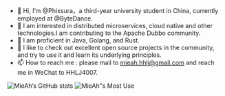 - 👋 Hi, I’m @Phixsura，a third-year university student in China, currently employed at @ByteDance.
- 👀 I am interested in distributed microservices, cloud native and other technologies.I am contributing to the Apache Dubbo community.
- 🌱 I am proficient in Java, Golang, and Rust.
- 💞️ I like to check out excellent open source projects in the community, and try to use it and learn its underlying principles.
- 📫 How to reach me : please mail to mieah.hhlj@gmail.com and reach me in WeChat to HHLJ4007.

![MieAh‘s GitHub stats](https://github-readme-stats.vercel.app/api?username=MieAh&show_icons=true&theme=tokyonight)
![MieAh"s Most Use](https://github-readme-stats.vercel.app/api/top-langs/?username=MieAh&layout=compact)
